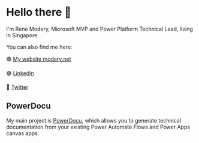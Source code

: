 # Hello there 👋

I'm Rene Modery, Microsoft MVP and Power Platform Technical Lead, living in Singapore.

You can also find me here:

🟢 [My website modery.net](https://modery.net)
 
🟣 [LinkedIn](https://www.linkedin.com/in/modery/)
 
🔵 [Twitter](https://twitter.com/modery/)

## PowerDocu

My main project is [PowerDocu](https://github.com/modery/PowerDocu), which allows you to generate technical documentation from your existing Power Automate Flows and Power Apps canvas apps.

<!--
**modery/modery** is a ✨ _special_ ✨ repository because its `README.md` (this file) appears on your GitHub profile.

Here are some ideas to get you started:

- 🔭 I’m currently working on ...
- 🌱 I’m currently learning ...
- 👯 I’m looking to collaborate on ...
- 🤔 I’m looking for help with ...
- 💬 Ask me about ...
- 📫 How to reach me: ...
- 😄 Pronouns: ...
- ⚡ Fun fact: ...
-->
